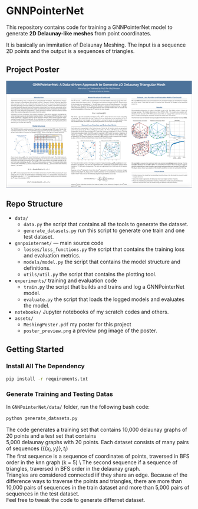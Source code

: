 # GNNPointerNet

This repository contains code for training a GNNPointerNet model 
to generate **2D Delaunay-like meshes** from point coordinates.

It is basically an immitation of Delaunay Meshing. The input is a sequence 2D points and the output is a sequences of triangles. 

## Project Poster
[![Poster Preview](assets/poster_preview.png)](assets/MeshingPoster.pdf)

## Repo Structure
- `data/` 
    - `data.py` the script that contains all the tools to generate the dataset.
    - `generate_datasets.py` run this script to generate one train and one test dataset. 
- `gnnpointernet/` — main source code
    - `losses/loss_functions.py` the script that contains the training loss and evaluation metrics. 
    - `models/model.py` the script that contains the model structure and definitions. 
    - `utils/util.py` the script that contains the plotting tool. 
- `experiments/` training and evaluation code 
    - `train.py` the script that builds and trains and log a GNNPointerNet model.
    - `evaluate.py` the script that loads the logged models and evaluates the model. 
- `notebooks/` Jupyter notebooks of my scratch codes and others. 
- `assets/`
    - `MeshingPoster.pdf` my poster for this project
    - `poster_preview.png` a preview png image of the poster. 

## Getting Started
### Install All The Dependency
```bash
pip install -r requirements.txt
```

### Generate Training and Testing Datas
In `GNNPointerNet/data/` folder, run the following bash code:
```bash
python generate_datasets.py
```
The code generates a training set that contains 10,000 delaunay graphs of 20 points and a test set that contains \
5,000 delaunay graphs with 20 points. Each dataset consists of many pairs of sequences $(\{(x_i, y_i) \}, {t_i}  )$\
The first sequence is a sequence of coordinates of points, traversed in BFS order in the knn graph (k = 5) \ 
The second sequence if a sequence of triangles, traversed in BFS order in the delaunay graph. \
Triangles are considered connected iif they share an edge. Because of the difference ways to traverse the points and triangles, there are more than 10,000 pairs of sequences in the train dataset and more than 5,000 pairs of sequences in the test dataset. \
Feel free to tweak the code to generate differnet dataset. 



